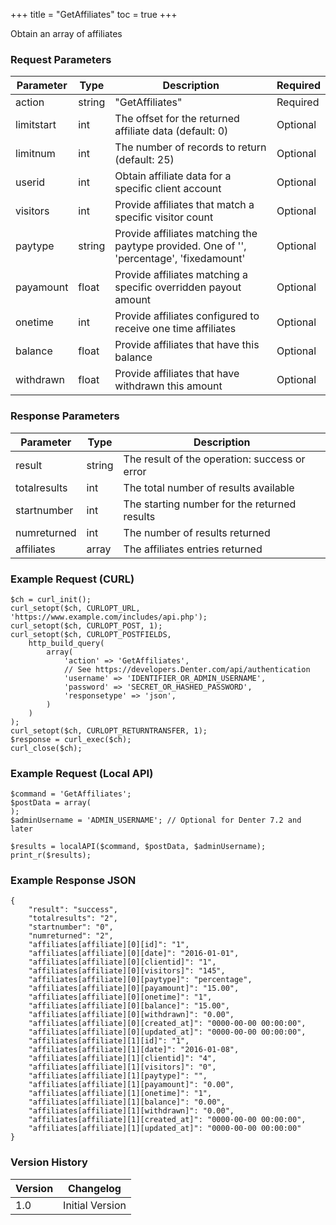 +++
title = "GetAffiliates"
toc = true
+++

Obtain an array of affiliates

### Request Parameters

| Parameter | Type | Description | Required |
| --------- | ---- | ----------- | -------- |
| action | string | "GetAffiliates" | Required |
| limitstart | int | The offset for the returned affiliate data (default: 0) | Optional |
| limitnum | int | The number of records to return (default: 25) | Optional |
| userid | int | Obtain affiliate data for a specific client account | Optional |
| visitors | int | Provide affiliates that match a specific visitor count | Optional |
| paytype | string | Provide affiliates matching the paytype provided. One of '', 'percentage', 'fixedamount' | Optional |
| payamount | float | Provide affiliates matching a specific overridden payout amount | Optional |
| onetime | int | Provide affiliates configured to receive one time affiliates | Optional |
| balance | float | Provide affiliates that have this balance | Optional |
| withdrawn | float | Provide affiliates that have withdrawn this amount | Optional |

### Response Parameters

| Parameter | Type | Description |
| --------- | ---- | ----------- |
| result | string | The result of the operation: success or error |
| totalresults | int | The total number of results available |
| startnumber | int | The starting number for the returned results |
| numreturned | int | The number of results returned |
| affiliates | array | The affiliates entries returned |


### Example Request (CURL)

```
$ch = curl_init();
curl_setopt($ch, CURLOPT_URL, 'https://www.example.com/includes/api.php');
curl_setopt($ch, CURLOPT_POST, 1);
curl_setopt($ch, CURLOPT_POSTFIELDS,
    http_build_query(
        array(
            'action' => 'GetAffiliates',
            // See https://developers.Denter.com/api/authentication
            'username' => 'IDENTIFIER_OR_ADMIN_USERNAME',
            'password' => 'SECRET_OR_HASHED_PASSWORD',
            'responsetype' => 'json',
        )
    )
);
curl_setopt($ch, CURLOPT_RETURNTRANSFER, 1);
$response = curl_exec($ch);
curl_close($ch);
```


### Example Request (Local API)

```
$command = 'GetAffiliates';
$postData = array(
);
$adminUsername = 'ADMIN_USERNAME'; // Optional for Denter 7.2 and later

$results = localAPI($command, $postData, $adminUsername);
print_r($results);
```


### Example Response JSON

```
{
    "result": "success",
    "totalresults": "2",
    "startnumber": "0",
    "numreturned": "2",
    "affiliates[affiliate][0][id]": "1",
    "affiliates[affiliate][0][date]": "2016-01-01",
    "affiliates[affiliate][0][clientid]": "1",
    "affiliates[affiliate][0][visitors]": "145",
    "affiliates[affiliate][0][paytype]": "percentage",
    "affiliates[affiliate][0][payamount]": "15.00",
    "affiliates[affiliate][0][onetime]": "1",
    "affiliates[affiliate][0][balance]": "15.00",
    "affiliates[affiliate][0][withdrawn]": "0.00",
    "affiliates[affiliate][0][created_at]": "0000-00-00 00:00:00",
    "affiliates[affiliate][0][updated_at]": "0000-00-00 00:00:00",
    "affiliates[affiliate][1][id]": "1",
    "affiliates[affiliate][1][date]": "2016-01-08",
    "affiliates[affiliate][1][clientid]": "4",
    "affiliates[affiliate][1][visitors]": "0",
    "affiliates[affiliate][1][paytype]": "",
    "affiliates[affiliate][1][payamount]": "0.00",
    "affiliates[affiliate][1][onetime]": "1",
    "affiliates[affiliate][1][balance]": "0.00",
    "affiliates[affiliate][1][withdrawn]": "0.00",
    "affiliates[affiliate][1][created_at]": "0000-00-00 00:00:00",
    "affiliates[affiliate][1][updated_at]": "0000-00-00 00:00:00"
}
```


### Version History

| Version | Changelog |
| ------- | --------- |
| 1.0 | Initial Version |
